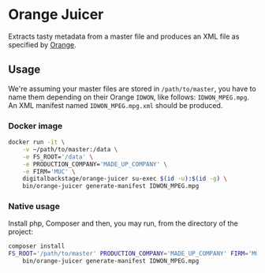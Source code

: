 # Orange Juicer

Extracts tasty metadata from a master file and produces an XML file as
specified by [Orange](http://www.orange.fr/).

## Usage

We're assuming your master files are stored in `/path/to/master`,
you have to name them depending on their Orange `IDWON`, like follows: `IDWON_MPEG.mpg`.
An XML manifest named `IDWON_MPEG.mpg.xml` should be produced.

### Docker image

```sh
docker run -it \
	-v ~/path/to/master:/data \
	-e FS_ROOT='/data' \
	-e PRODUCTION_COMPANY='MADE_UP_COMPANY' \
	-e FIRM='MUC' \
	digitalbackstage/orange-juicer su-exec $(id -u):$(id -g) \
	bin/orange-juicer generate-manifest IDWON_MPEG.mpg
```

### Native usage

Install php, Composer and then, you may run, from the directory of the project:

```sh
composer install
FS_ROOT='/path/to/master' PRODUCTION_COMPANY='MADE_UP_COMPANY' FIRM='MUC' \
	bin/orange-juicer generate-manifest IDWON_MPEG.mpg
```
